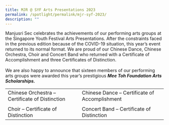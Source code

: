 ```yaml
---
title: MJR @ SYF Arts Presentations 2023
permalink: /spotlight/permalink/mjr-syf-2023/
description: ""
---
```

Manjusri Sec celebrates the achievements of our performing arts groups at the Singapore Youth Festival Arts Presentations.  After the constraints faced in the previous edition because of the COVID-19 situation, this year’s event returned to its normal format.   We are proud of our Chinese Dance, Chinese Orchestra, Choir and Concert Band who returned with a Certificate of Accomplishment and three Certificates of Distinction.  
<br>We are also happy to announce that sixteen members of our performing arts groups were awarded this year’s prestigious ***Mee Toh Foundation Arts Scholarships.***

|  |  |
| -------- | -------- | 
| Chinese Orchestra – Certificate of Distinction    | Chinese Dance – Certificate of Accomplishment  |
| | |
|Choir – Certificate of Distinction |Concert Band – Certificate of Distinction